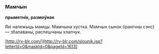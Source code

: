 ### Мамчын
**прыметнік, размоўнае**

Які належыць мамцы. Мамчына хустка. Мамчын сынок (іранічны сэнс) — збалаваны, распешчаны хлапчук.

<a rel="author">[http://rv-blr.com/](http://rv-blr.com/slounik.jsp?letterId=0&maskId=0&pageId=1613)</a>
